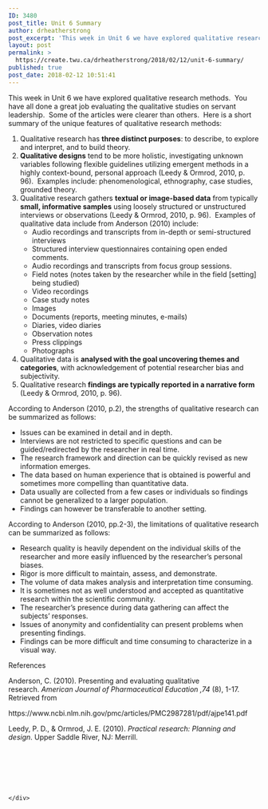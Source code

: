 ```yaml
---
ID: 3480
post_title: Unit 6 Summary
author: drheatherstrong
post_excerpt: 'This week in Unit 6 we have explored qualitative research methods.&nbsp; You have all done a great job evaluating the qualitative studies on servant leadership.&nbsp; Some of the articles were clearer than others.&nbsp; Here is a short summary of the unique features of qualitative research methods: Qualitative research has three distinct purposes: to describe, to [&hellip;]'
layout: post
permalink: >
  https://create.twu.ca/drheatherstrong/2018/02/12/unit-6-summary/
published: true
post_date: 2018-02-12 10:51:41
---
```

<p>This week in Unit 6 we have explored qualitative research methods.  You have all done a great job evaluating the qualitative studies on servant leadership.  Some of the articles were clearer than others.  Here is a short summary of the unique features of qualitative research methods:</p>
<ol>
<li>Qualitative research has <b>three distinct purposes</b>: to describe, to explore and interpret, and to build theory.</li>
<li><strong>Qualitative designs</strong> tend to be more holistic, investigating unknown variables following flexible guidelines utilizing emergent methods in a highly context-bound, personal approach (Leedy &amp; Ormrod, 2010, p. 96).  Examples include: phenomenological, ethnography, case studies, grounded theory.</li>
<li>Qualitative research gathers <strong>textual or image-based data</strong> from typically <strong>small, informative samples</strong> using loosely structured or unstructured interviews or observations (Leedy &amp; Ormrod, 2010, p. 96).  Examples of qualitative data include from Anderson (2010) include:
<ul class="unordered">
<li>
<div>Audio recordings and transcripts from in-depth or semi-structured interviews</div>
</li>
<li>
<div>Structured interview questionnaires containing open ended comments.</div>
</li>
<li>
<div>Audio recordings and transcripts from focus group sessions.</div>
</li>
<li>
<div>Field notes (notes taken by the researcher while in the field [setting] being studied)</div>
</li>
<li>
<div>Video recordings</div>
</li>
<li>
<div>Case study notes</div>
</li>
<li>
<div>Images</div>
</li>
<li>
<div>Documents (reports, meeting minutes, e-mails)</div>
</li>
<li>
<div>Diaries, video diaries</div>
</li>
<li>
<div>Observation notes</div>
</li>
<li>
<div>Press clippings</div>
</li>
<li>
<div>Photographs</div>
</li>
</ul>
</li>
<li>Qualitative data is <strong>analysed with the goal uncovering themes and categories</strong>, with acknowledgement of potential researcher bias and subjectivity.</li>
<li>Qualitative research <strong>findings are typically reported in a narrative form</strong> (Leedy &amp; Ormrod, 2010, p. 96).</li>
</ol>
<p>According to Anderson (2010, p.2), the strengths of qualitative research can be summarized as follows:</p>
<ul class="unordered">
<li>
<div>Issues can be examined in detail and in depth.</div>
</li>
<li>
<div>Interviews are not restricted to specific questions and can be guided/redirected by the researcher in real time.</div>
</li>
<li>
<div>The research framework and direction can be quickly revised as new information emerges.</div>
</li>
<li>
<div>The data based on human experience that is obtained is powerful and sometimes more compelling than quantitative data.</div>
</li>
<li>
<div>Data usually are collected from a few cases or individuals so findings cannot be generalized to a larger population.</div>
</li>
<li>
<div>Findings can however be transferable to another setting.</div>
</li>
</ul>
<p>According to Anderson (2010, pp.2-3), the limitations of qualitative research can be summarized as follows:</p>
<ul class="unordered">
<li>
<div>Research quality is heavily dependent on the individual skills of the researcher and more easily influenced by the researcher&#8217;s personal biases.</div>
</li>
<li>
<div>Rigor is more difficult to maintain, assess, and demonstrate.</div>
</li>
<li>
<div>The volume of data makes analysis and interpretation time consuming.</div>
</li>
<li>
<div>It is sometimes not as well understood and accepted as quantitative research within the scientific community.</div>
</li>
<li>
<div>The researcher&#8217;s presence during data gathering can affect the subjects&#8217; responses.</div>
</li>
<li>
<div>Issues of anonymity and confidentiality can present problems when presenting findings.</div>
</li>
<li>
<div>Findings can be more difficult and time consuming to characterize in a visual way.</div>
</li>
</ul>
<p>References</p>
<p>Anderson, C. (2010). Presenting and evaluating qualitative research. <em>American Journal of Pharmaceutical Education ,74</em> (8), 1-17.  Retrieved from</p>
<p>https://www.ncbi.nlm.nih.gov/pmc/articles/PMC2987281/pdf/ajpe141.pdf</p>
<p>Leedy, P. D., &amp; Ormrod, J. E. (2010). <i>Practical research: Planning and design</i>. Upper Saddle River, NJ: Merrill.</p>
<p>&nbsp;</p>
<p>&nbsp;</p>
<p>&nbsp;</p>
<div id="themify_builder_content-110" data-postid="110" class="themify_builder_content themify_builder_content-110 themify_builder">

    </div>
<!-- /themify_builder_content -->